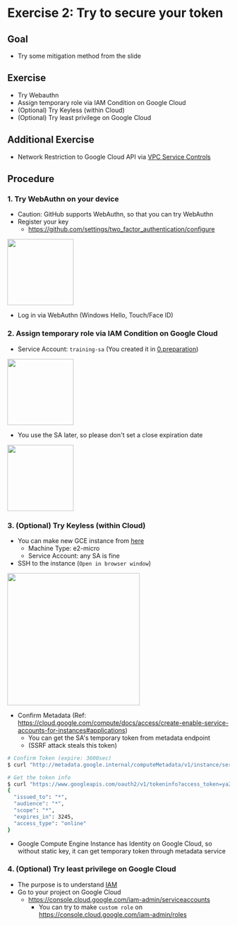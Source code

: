 # Exercise 2: Try to secure your token
## Goal
- Try some mitigation method from the slide

## Exercise
- Try Webauthn
- Assign temporary role via IAM Condition on Google Cloud
- (Optional) Try Keyless (within Cloud)
- (Optional) Try least privilege on Google Cloud

## Additional Exercise
- Network Restriction to Google Cloud API via [VPC Service Controls](https://cloud.google.com/vpc-service-controls)

## Procedure
### 1. Try WebAuthn on your device
- Caution: GitHub supports WebAuthn, so that you can try WebAuthn
- Register your key
  - https://github.com/settings/two_factor_authentication/configure

<kbd> <img src="https://user-images.githubusercontent.com/1150301/183346202-dee50d9a-797c-4c28-a102-3bdfa65e848f.png" height="150"> </kbd>

- Log in via WebAuthn (Windows Hello, Touch/Face ID)
  

### 2. Assign temporary role via IAM Condition on Google Cloud
- Service Account: `training-sa` (You created it in [0.preparation](../0-preparation/README.md#create-a-service-account))

<kbd> <img src="https://user-images.githubusercontent.com/1150301/183404485-1e9c43ac-ff54-48be-b54e-abf9cba60694.png" height="150"> </kbd>

- You use the SA later, so please don't set a close expiration date

<kbd> <img src="https://user-images.githubusercontent.com/1150301/183404663-28aec4e4-8191-4326-b305-3ce969facf31.png" height="150"> </kbd>

### 3. (Optional) Try Keyless (within Cloud)
- You can make new GCE instance from [here](https://console.cloud.google.com/compute/instances)
  - Machine Type: e2-micro
  - Service Account: any SA is fine
- SSH to the instance (`Open in browser window`)

<kbd> <img src="https://user-images.githubusercontent.com/1150301/183394377-3294ac7e-3032-4070-a99d-474c91ec23db.png" height="300"> </kbd>

- Confirm Metadata (Ref: https://cloud.google.com/compute/docs/access/create-enable-service-accounts-for-instances#applications)
  - You can get the SA's temporary token from metadata endpoint
  - (SSRF attack steals this token)
```bash
# Confirm Token (expire: 3600sec)
$ curl "http://metadata.google.internal/computeMetadata/v1/instance/service-accounts/default/token" -H "Metadata-Flavor: Google"

# Get the token info
$ curl "https://www.googleapis.com/oauth2/v1/tokeninfo?access_token=ya29.c.b0AXv0zTODIOa_oxONq..."
{
  "issued_to": "*",
  "audience": "*",
  "scope": "*",
  "expires_in": 3245,
  "access_type": "online"
}
```

- Google Compute Engine Instance has Identity on Google Cloud, so without static key, it can get temporary token through metadata service

### 4. (Optional) Try least privilege on Google Cloud
- The purpose is to understand [IAM](https://cloud.google.com/iam/docs/understanding-roles)
- Go to your project on Google Cloud
  - https://console.cloud.google.com/iam-admin/serviceaccounts
    - You can try to make `custom role` on https://console.cloud.google.com/iam-admin/roles
